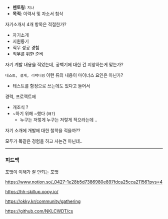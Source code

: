 - **멘토링**: `지나`
- **목적**: 이력서 및 자소서 첨삭


자기소개서 4개 항목은 적절한가? 
- 자기소개
- 지원동기
- 직무 성공 경험
- 직무를 위한 준비

자기 계발 내용을 적었는데, 공백기에 대한 건 지양하는게 맞는가?

 `테스트, 설계, 리팩터링` 이런 류의 내용이 마이너스 요인은 아닌가?
 - 테스트를 함정으로 쓰는데도 있다고 들어서

경력, 프로젝트에
- 개조식 ?
- ~하기 위해 ~했다 (`왜?`)
	- 누구는 저렇게 누구는 저렇게 적으라는데 ..

자기 소개에 개발에 대한 철학을 적을까??

모두가 똑같은 경험을 하고 사는건 아닌데..

---- 

### 피드백


포맷이 이해가 잘 안되는 포맷 

https://www.notion.so/_0427-1e28b5d7386980e897fdca25cca21156?pvs=4

https://hh-skillup.oopy.io/

https://okky.kr/community/gathering

https://github.com/NKLCWDT/cs